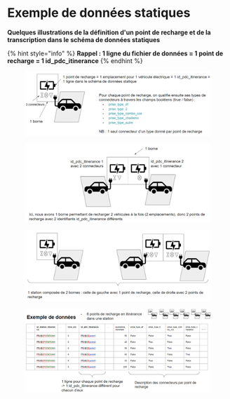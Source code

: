 # Exemple de données statiques

**Quelques illustrations de la définition d'un point de recharge et de la transcription dans le schéma de données statiques** &#x20;

{% hint style="info" %}
**Rappel : 1 ligne du fichier de données = 1 point de recharge = 1 id\_pdc\_itinerance**
{% endhint %}

<figure><img src="../../../.gitbook/assets/image1.png" alt=""><figcaption></figcaption></figure>

<figure><img src="../../../.gitbook/assets/image2.png" alt=""><figcaption></figcaption></figure>

<figure><img src="../../../.gitbook/assets/image3.png" alt=""><figcaption></figcaption></figure>

<figure><img src="../../../.gitbook/assets/image4.png" alt=""><figcaption></figcaption></figure>
